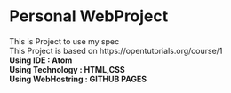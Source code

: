# Personal WebProject
<p style="margin-top:20px">This is Project to use my spec<br>
This Project is based on https://opentutorials.org/course/1<br>
<strong>Using IDE : Atom</strong><br>
<strong>Using Technology : HTML,CSS</strong><br>
<strong>Using WebHostring : GITHUB PAGES</strong><br></p>
